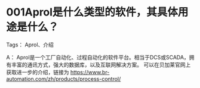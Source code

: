 # 001Aprol是什么类型的软件，其具体用途是什么？
Tags： Aprol、介绍

A：
Aprol是一个工厂自动化、过程自动化的软件平台。相当于DCS或SCADA，拥有丰富的通讯方式，强大的数据库，以及互联网解决方案。
可以在贝加莱官网上获取进一步的介绍，链接为 https://www.br-automation.com/zh/products/process-control/
